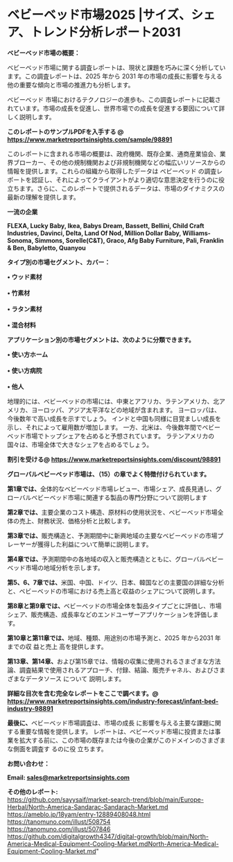 # ベビーベッド市場2025 |サイズ、シェア、トレンド分析レポート2031

<strong><b>ベビーベッド市場の概要：</b></strong>

ベビーベッド市場に関する調査レポートは、現状と課題を巧みに深く分析しています。この調査レポートは、2025 年から 2031 年の市場の成長に影響を与える他の重要な傾向と市場の推進力も分析します。

ベビーベッド 市場におけるテクノロジーの進歩も、この調査レポートに記載されています。市場の成長を促進し、世界市場での成長を促進する要因について詳しく説明します。

<strong>このレポートのサンプルPDFを入手する @ <a href=https://www.marketreportsinsights.com/sample/98891>https://www.marketreportsinsights.com/sample/98891</a></strong>

このレポートに含まれる市場の概要は、政府機関、既存企業、通商産業協会、業界ブローカー、その他の規制機関および非規制機関などの幅広いリソースからの情報を提供します。これらの組織から取得したデータは ベビーベッド の調査レポートを認証し、それによってクライアントがより適切な意思決定を行うのに役立ちます。さらに、このレポートで提供されるデータは、市場のダイナミクスの最新の理解を提供します。

<strong>一流の企業</strong>

<strong><b>FLEXA, Lucky Baby, Ikea, Babys Dream, Bassett, Bellini, Child Craft Industries, Davinci, Delta, Land Of Nod, Million Dollar Baby, Williams-Sonoma, Simmons, Sorelle(C&T), Graco, Afg Baby Furniture, Pali, Franklin & Ben, Babyletto, Quanyou</b></strong>

<strong><b>タイプ別の市場セグメント、カバー：</b></strong>

<strong>• ウッド素材<br><br>• 竹素材<br><br>• ラタン素材<br><br>• 混合材料</strong>

<strong><b>アプリケーション別の市場セグメントは、次のように分類できます。</b></strong>

<strong>• 使い方ホーム<br><br>• 使い方病院<br><br>• 他人</strong>

 地理的には、ベビーベッドの市場には、中東とアフリカ、ラテンアメリカ、北アメリカ、ヨーロッパ、アジア太平洋などの地域が含まれます。 ヨーロッパは、今後数年で高い成長を示すでしょう。 インドと中国も同様に目覚ましい成長を示し、それによって雇用数が増加します。 一方、北米は、今後数年間でベビーベッド市場でトップシェアを占めると予想されています。 ラテンアメリカの国々は、市場全体で大きなシェアを占めるでしょう。

<strong>割引を受ける@ <a href=https://www.marketreportsinsights.com/discount/98891>https://www.marketreportsinsights.com/discount/98891</a></strong>

<strong><b>グローバルベビーベッド市場は、（15）の章でよく特徴付けられています。</b></strong>

<strong><b>第</b></strong><strong><b>1章では、</b></strong>全体的なベビーベッド市場レビュー、市場シェア、成長見通し、グローバルベビーベッド市場に関連する製品の専門分野について説明します

<strong><b>第2章では、</b></strong>主要企業のコスト構造、原材料の使用状況を、ベビーベッド市場全体の売上、財務状況、価格分析と比較します。

<strong><b>第3章では、</b></strong>販売構造と、予測期間中に新興地域の主要なベビーベッドの市場プレーヤーが獲得した利益について簡単に説明します。

<strong><b>第4章では、</b></strong>予測期間中の各地域の収入と販売構造とともに、グローバルベビーベッド市場の地域分析を示します。

<strong><b>第5、6、7章では、</b></strong>米国、中国、ドイツ、日本、韓国などの主要国の詳細な分析と、ベビーベッドの市場における売上高と収益のシェアについて説明します。

<strong><b>第8章と第9章では、</b></strong>ベビーベッドの市場全体を製品タイプごとに評価し、市場シェア、販売構造、成長率などのエンドユーザーアプリケーションを評価します。

<strong><b>第10章と第11章では、</b></strong>地域、種類、用途別の市場予測と、2025 年から2031 年までの収 益と売上 高を提供します。

<strong><b>第13章、第14章、</b></strong>および第15章では、情報の収集に使用されるさまざまな方法論、調査結果で使用されるアプローチ、付録、結論、販売チャネル、およびさまざまなデータソース について 説明します。

<strong>詳細な目次を含む完全なレポートをここで調べます。@ <a href=https://www.marketreportsinsights.com/industry-forecast/infant-bed-industry-98891>https://www.marketreportsinsights.com/industry-forecast/infant-bed-industry-98891</a></strong>

<strong><b>最後に、</b></strong>ベビーベッド市場調査は、市場の成長 に影響を</a>与える主要な課題に関する重要な情報を提供します。 レポートは、ベビーベッド市場に投資または事業を拡大する前に、この市場の既存または今後の企業がこのドメインのさまざまな側面を調査す るのに役 立ちます。

<strong><b>お問い合わせ：</b></strong>

<strong>Email: </strong><a href=mailto:sales@marketreportsinsights.com><strong>sales@marketreportsinsights.com</strong></a>

<strong>その他のレポート:</strong>
<br>
<a href=https://github.com/sayysaif/market-search-trend/blob/main/Europe-Herbal/North-America-Sandarac-Sandarach-Market.md>https://github.com/sayysaif/market-search-trend/blob/main/Europe-Herbal/North-America-Sandarac-Sandarach-Market.md</a>
<br>
<a href=https://ameblo.jp/18yam/entry-12889408048.html>https://ameblo.jp/18yam/entry-12889408048.html</a>
<br>
<a href=https://tanomuno.com/illust/508754>https://tanomuno.com/illust/508754</a>
<br>
<a href=https://tanomuno.com/illust/507846>https://tanomuno.com/illust/507846</a>
<br>
<a href=https://github.com/digitalgrowth4347/digital-growth/blob/main/North-America-Medical-Equipment-Cooling-Market.mdNorth-America-Medical-Equipment-Cooling-Market.md>https://github.com/digitalgrowth4347/digital-growth/blob/main/North-America-Medical-Equipment-Cooling-Market.mdNorth-America-Medical-Equipment-Cooling-Market.md</a>"
